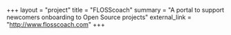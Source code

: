 +++
layout = "project"
title = "FLOSScoach"
summary = "A portal to support newcomers onboarding to Open Source projects"
external_link = "http://www.flosscoach.com"
+++
